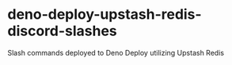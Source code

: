 # deno-deploy-upstash-redis-discord-slashes
 Slash commands deployed to Deno Deploy utilizing Upstash Redis
